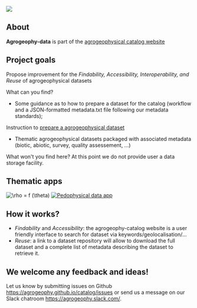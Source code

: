 [<img src="https://img.shields.io/badge/Slack-agrogeophy-1.svg?logo=slack">](https://agrogeophy.slack.com)


About
-----
**Agrogeophy-data** is part of the [agrogeophysical catalog website](https://agrogeophy.github.io/catalog) 

Project goals
-------------
Propose improvement for the *Findability, Accessibility, Interoperability, and Reuse* of agrogeophysical datasets


What can you find?

- Some guidance as to how to prepare a dataset for the catalog (workflow and a JSON-formatted metadata.txt file following our metadata standards);

Instruction to [prepare a agrogeophysical dataset](https://agrogeophy.github.io/datasets/data-management.html#workflow-for-preparing-dataset)

- Thematic agrogeophysical datasets packaged with associated metadata (biotic, abiotic, survey, quality assessement, ...)

What won't you find here? At this point we do not provide user a data storage facility. 


## Thematic apps 

<img src="https://latex.codecogs.com/svg.image?\rho&space;=&space;f&space;(\theta)" title="\rho = f (\theta)" /> [![Pedophysical data app](https://static.streamlit.io/badges/streamlit_badge_black_white.svg)](https://share.streamlit.io/benjmy/ert_swc_board/main/app.py)


## How it works?
- *Findability* and *Accessibility*: the agrogeophy-catalog website is a user friendly interface to search for dataset via keywords/geolocalisation/...
- *Reuse*: a link to a dataset repository will allow to download the full dataset and a complete list of metadata describing the dataset to retrieve it. 


## We welcome any feedback and ideas!
Let us know by submitting 
issues on Github https://agrogeophy.github.io/catalog/issues
or send us a message on our
Slack chatroom https://agrogeophy.slack.com/.

